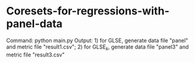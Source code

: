 # Coresets-for-regressions-with-panel-data
Command: python main.py
Output: 1) for GLSE, generate data file "panel" and metric file "result1.csv"; 2) for GLSE$_k$, generate data file "panel3" and metric file "result3.csv"
